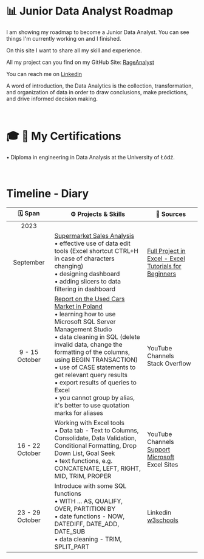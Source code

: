 # 📊 Junior Data Analyst Roadmap 
I am showing my roadmap to become a Junior Data Analyst. You can see things I'm currently working on and I finished.

On this site I want to share all my skill and experience.

All my project can you find on my GitHub Site: <a href="https://rageanalyst.github.io/Portfolio/">RageAnalyst</a>

You can reach me on [Linkedin](https://www.linkedin.com/in/seweryn-ptasinski/)

A word of introduction, the Data Analytics is the collection, transformation, and organization of data in order to draw conclusions, make predictions, and drive informed decision making.

<br>

# 🎓 📜 My Certifications 

• Diploma in engineering in Data Analysis at the University of Łódź.

<br>

# Timeline - Diary

|🗓️ Span <img width=250/>|⚙️ Projects & Skills <img width=1200/>|🔗 Sources <img width=500/>|
|:---------------:|----------------|--------------------------|
|2023|
|September|[Supermarket Sales Analysis](https://1drv.ms/b/s!AiREZwRBzv6dgh1mxRK500WxMlIG?e=YJSvYZ) <br> • effective use of data edit tools (Excel shortcut CTRL+H in case of characters changing) <br> • designing dashboard <br> • adding slicers to data filtering in dashboard|[Full Project in Excel - Excel Tutorials for Beginners](https://www.youtube.com/watch?v=opJgMj1IUrc&list=PLKH6m-Lsb9RqLCiUHvud2qcNJEpISgcUO&index=3&t=1772s)|
|9 - 15 October|[Report on the Used Cars Market in Poland](https://1drv.ms/b/s!AiREZwRBzv6dgiEoCuHf8obNQ88q?e=ys08ny) <br> • learning how to use Microsoft SQL Server Management Studio <br> • data cleaning in SQL (delete invalid data, change the formatting of the columns, using BEGIN TRANSACTION)  <br> • use of CASE statements to get relevant query results <br> • export results of queries to Excel <br> • you cannot group by alias, it's better to use quotation marks for aliases|YouTube Channels <br> Stack Overflow|
|16 - 22 October|Working with Excel tools <br> • Data tab - Text to Columns, Consolidate, Data Validation, Conditional Formatting, Drop Down List, Goal Seek <br> • text functions, e.g. CONCATENATE, LEFT, RIGHT, MID, TRIM, PROPER |YouTube Channels <br> [Support Microsoft](https://support.microsoft.com/en-us) <br> Excel Sites|
|23 - 29 October|Introduce with some SQL functions <br> • WITH ... AS, QUALIFY, OVER, PARTITION BY <br> • date functions - NOW, DATEDIFF, DATE_ADD, DATE_SUB <br> • data cleaning - TRIM, SPLIT_PART|Linkedin <br> [w3schools](https://www.w3schools.com/sql/default.asp)|
